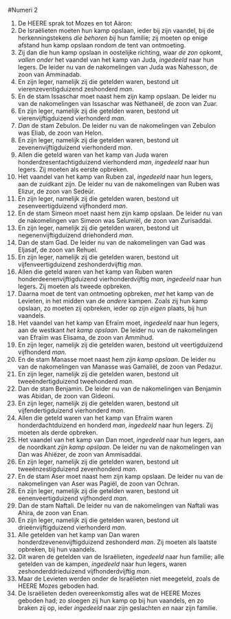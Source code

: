 #Numeri 2
1. De HEERE sprak tot Mozes en tot Aäron:
2. De Israëlieten moeten hun kamp opslaan, ieder bij zijn vaandel, bij de herkenningstekens *die behoren bij* hun familie; zij moeten op enige afstand hun kamp opslaan rondom de tent van ontmoeting.
3. Zij dan die hun kamp opslaan in oostelijke richting, waar *de zon* opkomt, *vallen onder* het vaandel van het kamp van Juda, *ingedeeld* naar hun legers. De leider nu van de nakomelingen van Juda was Nahesson, de zoon van Amminadab.
4. En zijn leger, namelijk zij die getelden waren, bestond uit vierenzeventigduizend zeshonderd *man*.
5. En de stam Issaschar moet naast hem zijn kamp opslaan. De leider nu van de nakomelingen van Issaschar was Nethaneël, de zoon van Zuar.
6. En zijn leger, namelijk zij die getelden waren, bestond uit vierenvijftigduizend vierhonderd *man*.
7. *Dan* de stam Zebulon. De leider nu van de nakomelingen van Zebulon was Eliab, de zoon van Helon.
8. En zijn leger, namelijk zij die getelden waren, bestond uit zevenenvijftigduizend vierhonderd *man*.
9. Allen die geteld waren van het kamp van Juda waren honderdzesentachtigduizend vierhonderd *man*, *ingedeeld* naar hun legers. Zij moeten als eerste opbreken.
10. Het vaandel van het kamp van Ruben zal, *ingedeeld* naar hun legers, aan de zuidkant zijn. De leider nu van de nakomelingen van Ruben was Elizur, de zoon van Sedeür.
11. En zijn leger, namelijk zij die getelden waren, bestond uit zesenveertigduizend vijfhonderd *man*.
12. En de stam Simeon moet naast hem zijn kamp opslaan. De leider nu van de nakomelingen van Simeon was Selumiël, de zoon van Zurisaddai.
13. En zijn leger, namelijk zij die getelden waren, bestond uit negenenvijftigduizend driehonderd *man*.
14. Dan de stam Gad. De leider nu van de nakomelingen van Gad was Eljasaf, de zoon van Rehuel.
15. En zijn leger, namelijk zij die getelden waren, bestond uit vijfenveertigduizend zeshonderdvijftig *man*.
16. Allen die geteld waren van het kamp van Ruben waren honderdeenenvijftigduizend vierhonderdvijftig *man*, *ingedeeld* naar hun legers. Zij moeten als tweede opbreken.
17. Daarna moet de tent van ontmoeting opbreken, *met* het kamp van de Levieten, in het midden van de *andere* kampen. Zoals zij hun kamp opslaan, zo moeten zij opbreken, ieder op zijn *eigen* plaats, bij hun vaandels.
18. Het vaandel van het kamp van Efraïm moet, *ingedeeld* naar hun legers, aan de westkant *het kamp opslaan*. De leider nu van de nakomelingen van Efraïm was Elisama, de zoon van Ammihud.
19. En zijn leger, namelijk zij die getelden waren, bestond uit veertigduizend vijfhonderd *man*.
20. En de stam Manasse moet naast hem *zijn kamp opslaan*. De leider nu van de nakomelingen van Manasse was Gamaliël, de zoon van Pedazur.
21. En zijn leger, namelijk zij die getelden waren, bestond uit tweeëndertigduizend tweehonderd *man*.
22. Dan de stam Benjamin. De leider nu van de nakomelingen van Benjamin was Abidan, de zoon van Gideoni.
23. En zijn leger, namelijk zij die getelden waren, bestond uit vijfendertigduizend vierhonderd *man*.
24. Allen die geteld waren van het kamp van Efraïm waren honderdachtduizend en honderd *man*, *ingedeeld* naar hun legers. Zij moeten als derde opbreken.
25. Het vaandel van het kamp van Dan moet, *ingedeeld* naar hun legers, aan de noordkant *zijn kamp opslaan*. De leider nu van de nakomelingen van Dan was Ahiëzer, de zoon van Ammisaddai.
26. En zijn leger, namelijk zij die getelden waren, bestond uit tweeënzestigduizend zevenhonderd *man*.
27. En de stam Aser moet naast hem zijn kamp opslaan. De leider nu van de nakomelingen van Aser was Pagiël, de zoon van Ochran.
28. En zijn leger, namelijk zij die getelden waren, bestond uit eenenveertigduizend vijfhonderd *man*.
29. Dan de stam Naftali. De leider nu van de nakomelingen van Naftali was Ahira, de zoon van Enan.
30. En zijn leger, namelijk zij die getelden waren, bestond uit drieënvijftigduizend vierhonderd *man*.
31. Alle getelden van het kamp van Dan waren honderdzevenenvijftigduizend zeshonderd *man*. Zij moeten als laatste opbreken, bij hun vaandels.
32. Dit waren de getelden van de Israëlieten, *ingedeeld* naar hun familie; alle getelden van de kampen, *ingedeeld* naar hun legers, waren zeshonderddrieduizend vijfhonderdvijftig *man*.
33. Maar de Levieten werden onder de Israëlieten niet meegeteld, zoals de HEERE Mozes geboden had.
34. De Israëlieten deden overeenkomstig alles wat de HEERE Mozes geboden had; zo sloegen zij hun kamp op bij hun vaandels, en zo braken zij op, ieder *ingedeeld* naar zijn geslachten *en* naar zijn familie.
